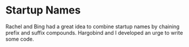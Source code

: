 Startup Names
=============

Rachel and Bing had a great idea to combine startup names by chaining prefix and suffix compounds.
Hargobind and I developed an urge to write some code.
